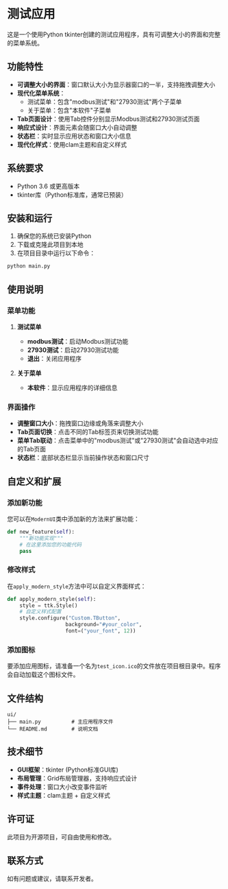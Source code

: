 # 测试应用

这是一个使用Python tkinter创建的测试应用程序，具有可调整大小的界面和完整的菜单系统。

## 功能特性

- **可调整大小的界面**：窗口默认大小为显示器窗口的一半，支持拖拽调整大小
- **现代化菜单系统**：
  - 测试菜单：包含"modbus测试"和"27930测试"两个子菜单
  - 关于菜单：包含"本软件"子菜单
- **Tab页面设计**：使用Tab控件分别显示Modbus测试和27930测试页面
- **响应式设计**：界面元素会随窗口大小自动调整
- **状态栏**：实时显示应用状态和窗口大小信息
- **现代化样式**：使用clam主题和自定义样式

## 系统要求

- Python 3.6 或更高版本
- tkinter库（Python标准库，通常已预装）

## 安装和运行

1. 确保您的系统已安装Python
2. 下载或克隆此项目到本地
3. 在项目目录中运行以下命令：

```bash
python main.py
```

## 使用说明

### 菜单功能

1. **测试菜单**
   - **modbus测试**：启动Modbus测试功能
   - **27930测试**：启动27930测试功能
   - **退出**：关闭应用程序

2. **关于菜单**
   - **本软件**：显示应用程序的详细信息

### 界面操作

- **调整窗口大小**：拖拽窗口边缘或角落来调整大小
- **Tab页面切换**：点击不同的Tab标签页来切换测试功能
- **菜单Tab联动**：点击菜单中的"modbus测试"或"27930测试"会自动选中对应的Tab页面
- **状态栏**：底部状态栏显示当前操作状态和窗口尺寸

## 自定义和扩展

### 添加新功能

您可以在`ModernUI`类中添加新的方法来扩展功能：

```python
def new_feature(self):
    """新功能实现"""
    # 在这里添加您的功能代码
    pass
```

### 修改样式

在`apply_modern_style`方法中可以自定义界面样式：

```python
def apply_modern_style(self):
    style = ttk.Style()
    # 自定义样式配置
    style.configure("Custom.TButton", 
                   background="#your_color",
                   font=("your_font", 12))
```

### 添加图标

要添加应用图标，请准备一个名为`test_icon.ico`的文件放在项目根目录中。程序会自动加载这个图标文件。

## 文件结构

```
ui/
├── main.py          # 主应用程序文件
└── README.md        # 说明文档
```

## 技术细节

- **GUI框架**：tkinter (Python标准GUI库)
- **布局管理**：Grid布局管理器，支持响应式设计
- **事件处理**：窗口大小改变事件监听
- **样式主题**：clam主题 + 自定义样式

## 许可证

此项目为开源项目，可自由使用和修改。

## 联系方式

如有问题或建议，请联系开发者。 